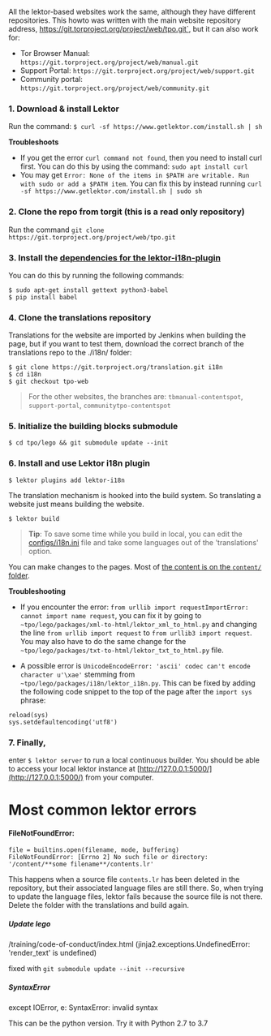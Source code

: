 All the lektor-based websites work the same, although they have different repositories. This howto was written with the main website repository address,  https://git.torproject.org/project/web/tpo.git`, but it can also work for:

*  Tor Browser Manual:  `https://git.torproject.org/project/web/manual.git`
*  Support Portal:  `https://git.torproject.org/project/web/support.git`
*  Community portal:  `https://git.torproject.org/project/web/community.git`

### **1. Download & install Lektor**

Run the command: `$ curl -sf https://www.getlektor.com/install.sh | sh`

**Troubleshoots**
*  If you get the error `curl command not found`, then you need to install curl first. You can do this by using the command: `sudo apt install curl`
* You may get `Error: None of the items in $PATH are writable. Run with sudo or add a $PATH item`. You can fix this by instead running `curl -sf https://www.getlektor.com/install.sh | sudo sh`

### **2. Clone the repo from torgit** (this is a read only repository)
Run the command `git clone https://git.torproject.org/project/web/tpo.git`

### **3. Install the [dependencies for the lektor-i18n-plugin](https://github.com/numericube/lektor-i18n-plugin#prerequisites)**
You can do this by running the following commands:
```
$ sudo apt-get install gettext python3-babel
$ pip install babel
```
### **4. Clone the translations repository**
Translations for the website are imported by Jenkins when building the page, but if you want to test them, download the correct branch of the translations repo to the ./i18n/ folder:

```
$ git clone https://git.torproject.org/translation.git i18n
$ cd i18n
$ git checkout tpo-web
```
> For the other websites, the branches are: `tbmanual-contentspot`, `support-portal`, `communitytpo-contentspot` 

### **5. Initialize the building blocks submodule**
`$ cd tpo/lego && git submodule update --init`


### **6. Install and use Lektor i18n plugin**
`$ lektor plugins add lektor-i18n`

The translation mechanism is hooked into the build system. So translating a website just means building the website.

`$ lektor build`

> **Tip**: To save some time while you build in local, you can edit the [configs/i18n.ini](https://gitweb.torproject.org/project/web/tpo.git/tree/configs/i18n.ini) file and take some languages out of the 'translations' option. 

You can make changes to the pages. Most of [the content is on the `content/` folder](https://dip.torproject.org/torproject/web/tpo/wikis/Writing-the-content).

**Troubleshooting**

* If you encounter the error: `from urllib import requestImportError: cannot import name request`, you can fix it by going to `~tpo/lego/packages/xml-to-html/lektor_xml_to_html.py` and changing the line `from urllib import request` to `from urllib3 import request`. You may also have to do the same change for the `~tpo/lego/packages/txt-to-html/lektor_txt_to_html.py` file.

* A possible error is `UnicodeEncodeError: 'ascii' codec can't encode character u'\xae'` stemming from `~tpo/lego/packages/i18n/lektor_i18n.py`. This can be fixed by adding the following code snippet to the top of the page after the `import sys` phrase:
```
reload(sys)
sys.setdefaultencoding('utf8')
```


### **7. Finally,** 
enter `$ lektor server` to run a local continuous builder.
You should be able to access your local lektor instance at [http://127.0.0.1:5000/](http://127.0.0.1:5000/) from your computer.

# Most common lektor errors

#### FileNotFoundError:
    file = builtins.open(filename, mode, buffering) 
    FileNotFoundError: [Errno 2] No such file or directory: '/content/**some filename**/contents.lr'

This happens when a source file `contents.lr` has been deleted in the repository, but their associated language files are still there. So, when trying to update the language files, lektor fails because the source file is not there. Delete the folder with the translations and build again. 

##### Update lego
/training/code-of-conduct/index.html (jinja2.exceptions.UndefinedError: 'render_text' is undefined)

fixed with `git submodule update --init --recursive`

##### SyntaxError
except IOError, e: SyntaxError: invalid syntax

This can be the python version. Try it with Python 2.7 to 3.7

